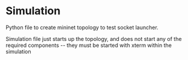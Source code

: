 # Simulation

Python file to create mininet topology to test socket launcher.

Simulation file just starts up the topology, and does not start any of the required
components -- they must be started with xterm within the simulation
